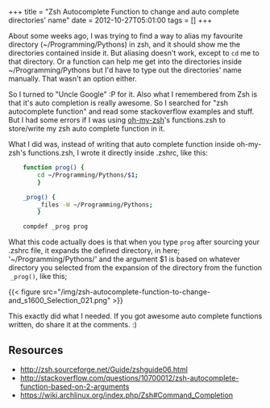 +++
title = "Zsh Autocomplete Function to change and auto complete directories' name"
date = 2012-10-27T05:01:00
tags = []
+++

About some weeks ago, I was trying to find a way to alias my favourite directory (~/Programming/Pythons) in zsh, and it should show me the directories contained inside it. But aliasing doesn't work, except to ```cd``` me to that directory. Or a function can help me get into the directories inside ~/Programming/Pythons but I'd have to type out the directories' name manually. That wasn't an option either. 

So I turned to "Uncle Google" :P for it. Also what I remembered from Zsh is that it's auto completion is really awesome. So I searched for "zsh autocomplete function" and read some stackoverflow examples and stuff. But I had some errors if I was using [oh-my-zsh](https://github.com/robbyrussell/oh-my-zsh)'s functions.zsh to store/write my zsh auto complete function in it.

What I did was, instead of writing that auto complete function inside oh-my-zsh's functions.zsh, I wrote it directly inside .zshrc, like this:

```sh
    function prog() { 
        cd ~/Programming/Pythons/$1;
        }

    _prog() {
        _files -W ~/Programming/Pythons;
        }

    compdef _prog prog
```
What this code actually does is that when you type ```prog``` after sourcing your .zshrc file, it expands the defined directory, in here; '~/Programming/Pythons/' and the argument $1 is based on whatever directory you selected from the expansion of the directory from the function  ``_prog()``, like this;

{{< figure src="/img/zsh-autocomplete-function-to-change-and_s1600_Selection_021.png" >}}

This exactly did what I needed. If you got awesome auto complete
functions written, do share it at the comments. :)

## Resources

* http://zsh.sourceforge.net/Guide/zshguide06.html
* http://stackoverflow.com/questions/10700012/zsh-autocomplete-function-based-on-2-arguments
* https://wiki.archlinux.org/index.php/Zsh#Command_Completion
